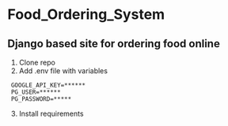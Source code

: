 # Food_Ordering_System
## Django based site for ordering food online
1. Clone repo
2. Add .env file with variables
```
 GOOGLE_API_KEY=******
 PG_USER=******
 PG_PASSWORD=*****
```
3. Install requirements

